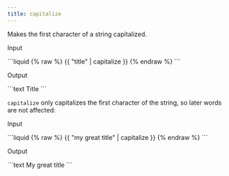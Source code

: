 ```yaml
---
title: capitalize
---
```


Makes the first character of a string capitalized.

<p class="code-label">Input</p>
```liquid
{% raw %}
{{ "title" | capitalize }}
{% endraw %}
```

<p class="code-label">Output</p>
```text
Title
```

`capitalize` only capitalizes the first character of the string, so later words are not affected:

 <p class="code-label">Input</p>
```liquid
{% raw %}
{{ "my great title" | capitalize }}
{% endraw %}
```

<p class="code-label">Output</p>
```text
My great title
```

